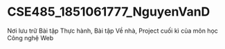 # CSE485_1851061777_NguyenVanD
Nơi lưu trữ Bài tập Thực hành, Bài tập Về nhà, Project cuối kì của môn học Công nghệ Web
